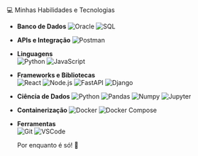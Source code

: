 
 💻 Minhas Habilidades e Tecnologias

- **Banco de Dados**
     ![Oracle](https://img.shields.io/badge/Oracle-F80000?style=for-the-badge&logo=oracle&logoColor=white)
     ![SQL](https://img.shields.io/badge/SQL-4479A1?style=for-the-badge&logo=database&logoColor=white)

- **APIs e Integração**
  ![Postman](https://img.shields.io/badge/Postman-FF6C37?style=for-the-badge&logo=postman&logoColor=white)

- **Linguagens**  
  ![Python](https://img.shields.io/badge/Python-3776AB?style=for-the-badge&logo=python&logoColor=white) 
  ![JavaScript](https://img.shields.io/badge/JavaScript-F7DF1E?style=for-the-badge&logo=javascript&logoColor=black) 

- **Frameworks e Bibliotecas**  
  ![React](https://img.shields.io/badge/React-61DAFB?style=for-the-badge&logo=react&logoColor=black) 
  ![Node.js](https://img.shields.io/badge/Node.js-339933?style=for-the-badge&logo=node.js&logoColor=white)
  ![FastAPI](https://img.shields.io/badge/FastAPI-009688?style=for-the-badge&logo=fastapi&logoColor=white)
  ![Django](https://img.shields.io/badge/Django-092E20?style=for-the-badge&logo=django&logoColor=white)


- **Ciência de Dados**
  ![Python](https://img.shields.io/badge/Python-3776AB?style=for-the-badge&logo=python&logoColor=white)
  ![Pandas](https://img.shields.io/badge/Pandas-150458?style=for-the-badge&logo=pandas&logoColor=white)
  ![Numpy](https://img.shields.io/badge/Numpy-013243?style=for-the-badge&logo=numpy&logoColor=white)
  ![Jupyter](https://img.shields.io/badge/Jupyter-F37626?style=for-the-badge&logo=jupyter&logoColor=white)

- **Containerização**
  ![Docker](https://img.shields.io/badge/Docker-2496ED?style=for-the-badge&logo=docker&logoColor=white)
  ![Docker Compose](https://img.shields.io/badge/Docker--Compose-2496ED?style=for-the-badge&logo=docker&logoColor=white)
  

- **Ferramentas**  
  ![Git](https://img.shields.io/badge/Git-F05032?style=for-the-badge&logo=git&logoColor=white) 
  ![VSCode](https://img.shields.io/badge/VSCode-007ACC?style=for-the-badge&logo=visual-studio-code&logoColor=white)


  Por enquanto é só! 🚀

